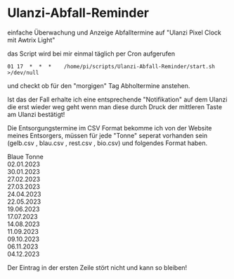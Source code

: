 # Ulanzi-Abfall-Reminder
einfache Überwachung und Anzeige Abfalltermine auf "Ulanzi Pixel Clock mit Awtrix Light"

das Script wird bei mir einmal täglich per Cron aufgerufen

``01 17  *  *  *    /home/pi/scripts/Ulanzi-Abfall-Reminder/start.sh    >/dev/null``

und checkt ob für den "morgigen" Tag Abholtermine anstehen.

Ist das der Fall erhalte ich eine entsprechende "Notifikation" auf dem Ulanzi die erst wieder weg geht wenn
man diese durch Druck der mittleren Taste am Ulanzi bestätigt!



Die Entsorgungstermine im CSV Format bekomme ich von der Website meines Entsorgers, müssen für jede "Tonne" seperat vorhanden
sein (gelb.csv , blau.csv , rest.csv , bio.csv) und folgendes Format haben.


Blaue Tonne<br> 
02.01.2023<br> 
30.01.2023<br> 
27.02.2023<br> 
27.03.2023<br> 
24.04.2023<br> 
22.05.2023<br> 
19.06.2023<br> 
17.07.2023<br> 
14.08.2023<br> 
11.09.2023<br> 
09.10.2023<br> 
06.11.2023<br> 
04.12.2023<br> 


Der Eintrag in der ersten Zeile stört nicht und kann so bleiben!
